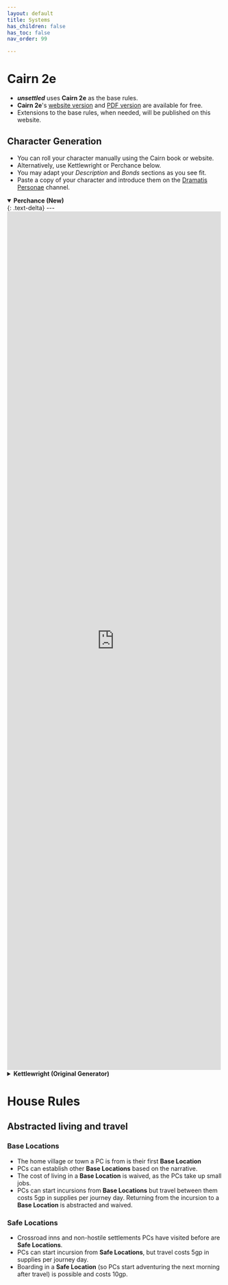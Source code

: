 ```yaml
---
layout: default
title: Systems
has_children: false
has_toc: false
nav_order: 99

---
```


# Cairn 2e

- ***unsettled*** uses **Cairn 2e** as the base rules.
- **Cairn 2e**'s <a href="https://cairnrpg.com/second-edition/" target="_blank">website version</a> and <a href="https://drive.google.com/file/d/1b8mFMxYSdlwrsfwhT0CNalPoW9gdl5uE/view?usp=drivesdk" target="_blank">PDF version</a> are available for free.
- Extensions to the base rules, when needed, will be published on this website.

## Character Generation

- You can roll your character manually using the Cairn book or website.
- Alternatively, use Kettlewright or Perchance below.
- You may adapt your *Description* and *Bonds* sections as you see fit.
- Paste a copy of your character and introduce them on the [Dramatis Personae](https://discord.com/channels/1060840338777964565/1340382334674927647) channel.

<details open markdown="block">
  <summary id="index">
    <b>Perchance (New)</b><br> 
  </summary>
{: .text-delta}
---
<div style="height:50vh; width:110%;">
  <iframe
    src="https://null.perchance.org/unsettled-chargen"
    style="border:none; width:90%; height:100%;"
    allowfullscreen
  ></iframe>
</div>
</details>

<details close markdown="block">
  <summary id="index">
    <b>Kettlewright (Original Generator)</b><br> 
  </summary>
{: .text-delta}
---
<div style="height:80vh; width:100%;">
  <iframe
    src="https://kettlewright.com/gen/character?darkmode=true"
    style="border:none; width:100%; height:100%;"
    allowfullscreen
  ></iframe>
</div>
**Note**: Discard the *Omens* section above.
</details>

# House Rules
## Abstracted living and travel

### Base Locations

- The home village or town a PC is from is their first **Base Location**
- PCs can establish other **Base Locations** based on the narrative.
- The cost of living in a **Base Location** is waived, as the PCs take up small jobs.
- PCs can start incursions from **Base Locations** but travel between them costs 5gp in supplies per journey day. Returning from the incursion to a **Base Location** is abstracted and waived.

### Safe Locations

- Crossroad inns and non-hostile settlements PCs have visited before are **Safe Locations**.
- PCs can start incursion from **Safe Locations**, but travel costs 5gp in supplies per journey day.
- Boarding in a **Safe Location** (so PCs start adventuring the next morning after travel) is possible and costs 10gp.
